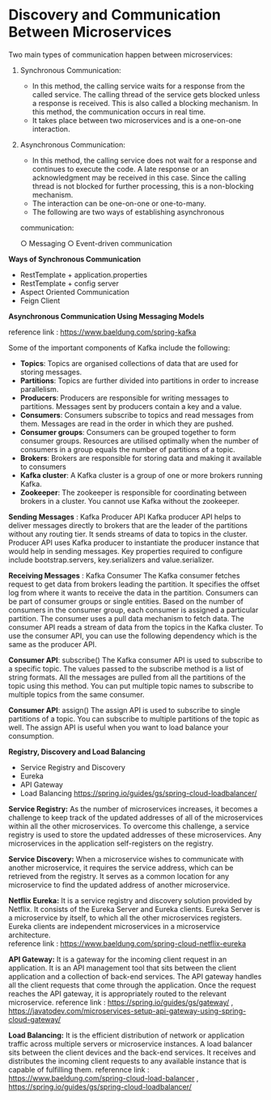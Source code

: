 # Discovery and Communication Between Microservices

Two main types of communication happen between microservices:

   1. Synchronous Communication:
  
      - In this method, the calling service waits for a response from the called service. The calling thread of the service gets blocked unless a response is received.         This is also called a blocking mechanism. In this method, the communication occurs in real time.
      - It takes place between two microservices and is a one-on-one interaction.
      
   2. Asynchronous Communication:
   
      - In this method, the calling service does not wait for a response and continues to execute the code. A late response or an acknowledgment may be received in             this case. Since the calling thread is not blocked for further processing, this is a non-blocking mechanism.
      - The interaction can be one-on-one or one-to-many.
      - The following are two ways of establishing asynchronous
      
      communication:
      
         ○ Messaging
         ○ Event-driven communication
   
**Ways of Synchronous Communication**

   - RestTemplate + application.properties
   - RestTemplate + config server
   - Aspect Oriented Communication
   - Feign Client

**Asynchronous Communication Using Messaging Models**

   reference link : https://www.baeldung.com/spring-kafka
   
   Some of the important components of Kafka include the following:
   - **Topics**: Topics are organised collections of data that are used for storing messages.
   - **Partitions**: Topics are further divided into partitions in order to increase parallelism.
   - **Producers**: Producers are responsible for writing messages to partitions. Messages sent by producers contain a key and a value.
   - **Consumers**: Consumers subscribe to topics and read messages from them. Messages are read in the order in which they are pushed.
   - **Consumer groups**: Consumers can be grouped together to form consumer groups. Resources are utilised optimally when the number of consumers in a group equals the number of partitions of a topic.
   - **Brokers**: Brokers are responsible for storing data and making it available to consumers
   - **Kafka cluster**: A Kafka cluster is a group of one or more brokers running Kafka.
   - **Zookeeper**: The zookeeper is responsible for coordinating between brokers in a cluster. You cannot use Kafka without the zookeeper.

   **Sending Messages** : Kafka Producer API
      Kafka producer API helps to deliver messages directly to brokers that are the leader of the partitions without any routing tier. It sends streams of data to topics in the cluster. Producer API uses Kafka producer to instantiate the producer instance that would help in sending messages. Key properties required to configure include bootstrap.servers, key.serializers and value.serializer.
      
   **Receiving Messages** : Kafka Consumer
     The Kafka consumer fetches request to get data from brokers leading the partition. It specifies the offset log from where it wants to receive the data in the partition. Consumers can be part of consumer groups or single entities. Based on the number of consumers in the consumer group, each consumer is assigned a particular partition. The consumer uses a pull data mechanism to fetch data. The consumer API reads a stream of data from the topics in the Kafka cluster. To use the consumer API, you can use the following dependency which is the same as the producer API.
      
   **Consumer API**: subscribe()
     The Kafka consumer API is used to subscribe to a specific topic. The values passed to the subscribe method is a list of string formats. All the messages are pulled from all the partitions of the topic using this method. You can put multiple topic names to subscribe to multiple topics from the same consumer.
      
   **Consumer API**: assign()
     The assign API is used to subscribe to single partitions of a topic. You can subscribe to multiple partitions of the topic as well. The assign API is useful when you want to load balance your consumption.

**Registry, Discovery and Load Balancing**

  - Service Registry and Discovery
  - Eureka
  - API Gateway
  - Load Balancing https://spring.io/guides/gs/spring-cloud-loadbalancer/  

  **Service Registry:** As the number of microservices increases, it becomes a challenge to keep track of the updated addresses of all of the microservices within all the other microservices. To overcome this challenge, a service registry is used to store the updated addresses of these microservices. Any microservices in the application self-registers on the registry.

  **Service Discovery:** When a microservice wishes to communicate with another microservice, it requires the service address, which can be retrieved from the registry.
It serves as a common location for any microservice to find the updated address of another microservice.

  **Netflix Eureka:** It is a service registry and discovery solution provided by Netflix. It consists of the Eureka Server and Eureka clients. Eureka Server is a microservice by itself, to which all the other microservices registers. Eureka clients are independent microservices in a microservice architecture.\
  reference link : https://www.baeldung.com/spring-cloud-netflix-eureka
  
  **API Gateway:** It is a gateway for the incoming client request in an application. It is an API management tool that sits between the client application and a collection of back-end services. The API gateway handles all the client requests that come through the application. Once the request reaches the API gateway, it is appropriately routed to the relevant microservice.
  reference link : https://spring.io/guides/gs/gateway/ , https://javatodev.com/microservices-setup-api-gateway-using-spring-cloud-gateway/
  
  **Load Balancing:** It is the efficient distribution of network or application traffic across multiple servers or microservice instances. A load balancer sits between the client devices and the back-end services. It receives and distributes the incoming client requests to any available instance that is capable of fulfilling them.
   referennce link : https://www.baeldung.com/spring-cloud-load-balancer , https://spring.io/guides/gs/spring-cloud-loadbalancer/  


